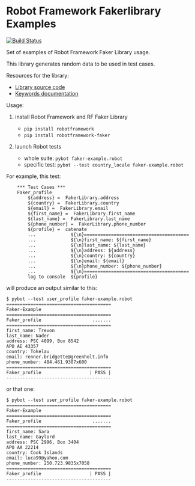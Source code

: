 # Robot Framework Fakerlibrary Examples

[![Build Status](https://travis-ci.org/laurentbristiel/robotframework-faker-example.svg?branch=master)](https://travis-ci.org/laurentbristiel/robotframework-faker-example)

Set of examples of Robot Framework Faker Library usage.

This library generates random data to be used in test cases.

Resources for the library:
- [Library source code](https://github.com/guykisel/robotframework-faker)
- [Keywords documentation](https://guykisel.github.io/robotframework-faker/)

Usage:

1. install Robot Framework and RF Faker Library
    - `pip install robotframework`
    - `pip install robotframework-faker`

2. launch Robot tests
    - whole suite: `pybot faker-example.robot`
    - specific test: `pybot --test country_locale faker-example.robot`
    

For example, this test:

```
    *** Test Cases ***
    Faker_profile
        ${address} =  FakerLibrary.address
        ${country} =  FakerLibrary.country
        ${email} =  FakerLibrary.email
        ${first_name} =  FakerLibrary.first_name
        ${last_name} =  FakerLibrary.last_name
        ${phone_number} =  FakerLibrary.phone_number
        ${profile} =  catenate
        ...             ${\n}=======================================
        ...             ${\n}first_name: ${first_name}
        ...             ${\n}last_name: ${last_name}
        ...             ${\n}address: ${address}
        ...             ${\n}country: ${country}
        ...             ${\n}email: ${email}
        ...             ${\n}phone_number: ${phone_number}
        ...             ${\n}=======================================
        log to console  ${profile}
```
will produce an output similar to this:

```
$ pybot --test user_profile faker-example.robot
=======================================
Faker-Example
=======================================
Faker_profile                   .......
=======================================
first_name: Trevon
last_name: Nader
address: PSC 4099, Box 8542
APO AE 43357
country: Tokelau
email: renner.bridgette@greenholt.info
phone_number: 484.461.9307x600
=======================================
Faker_profile                  | PASS |
---------------------------------------
```
or that one:
```
$ pybot --test user_profile faker-example.robot
=======================================
Faker-Example
=======================================
Faker_profile                   .......
=======================================
first_name: Sara
last_name: Gaylord
address: PSC 2996, Box 3404
APO AA 22214
country: Cook Islands
email: luca99@yahoo.com
phone_number: 250.723.9835x7058
=======================================
Faker_profile                  | PASS |
---------------------------------------
```